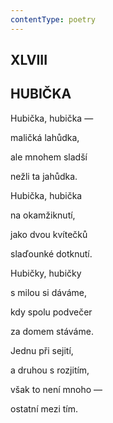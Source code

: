 ```yaml
---
contentType: poetry
---
```


<section>

## XLVIII  

## HUBIČKA

Hubička, hubička —  

maličká lahůdka,

ale mnohem sladší

nežli ta jahůdka.

Hubička, hubička

na okamžiknutí,

jako dvou kvítečků

slaďounké dotknutí.

Hubičky, hubičky

s milou si dáváme,

kdy spolu podvečer

za domem stáváme.

Jednu při sejití,

a druhou s rozjitím,

však to není mnoho —

ostatní mezi tím.

</section>
